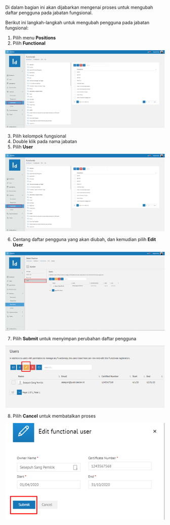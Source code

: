 Di dalam bagian ini akan dijabarkan mengenai proses untuk mengubah daftar pengguna pada jabatan fungsional.

Berikut ini langkah-langkah untuk mengubah pengguna pada jabatan fungsional:

1. Pilih menu **Positions**
2. Pilih **Functional**

![Gambar](_static/Gambar5.3.5.2_1.png/?sanitize=true)

3. Pilih kelompok fungsional
4. Double klik pada nama jabatan
5. Pilih **User**

![Gambar](_static/Gambar5.3.5.2_1.png/?sanitize=true)

6. Centang daftar pengguna yang akan diubah, dan kemudian pilih **Edit User**

![Gambar](_static/Gambar5.3.5.2_2.png/?sanitize=true)

7. Pilih **Submit** untuk menyimpan perubahan daftar pengguna

![Gambar](_static/Gambar5.3.5.2_3.png/?sanitize=true)

8. Pilih **Cancel** untuk membatalkan proses

![Gambar](_static/Gambar5.3.5.2_4.png/?sanitize=true)